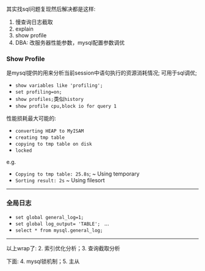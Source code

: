 其实找sql问题复现然后解决都是这样: 

1. 慢查询日志截取
2. explain
3. show profile
4. DBA: 改服务器性能参数，mysql配置参数调优

### Show Profile

是mysql提供的用来分析当前session中语句执行的资源消耗情况; 可用于sql调优;

- `show variables like 'profiling'; `
- `set profiling=on;`
- `show profiles;`类似`history`
- `show profile cpu,block io for query 1`

性能损耗最大可能的: 

- `converting HEAP to MyISAM`
- `creating tmp table`
- `copying to tmp table on disk`
- `locked`

e.g. 
- `Copying to tmp table: 25.8s`; ~ Using temporary
- `Sorting result: 2s` ~ Using filesort

---

### 全局日志

- `set global general_log=1;`
- `set global log_output= 'TABLE'; `
...
- `select * from mysql.general_log;`

---

以上wrap了: 2. 索引优化分析；3. 查询截取分析

下面: 4. mysql锁机制；5. 主从